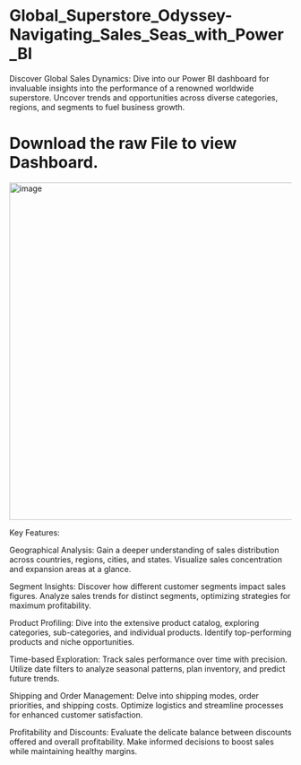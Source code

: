 # Global_Superstore_Odyssey-Navigating_Sales_Seas_with_Power_BI

Discover Global Sales Dynamics: Dive into our Power BI dashboard for invaluable insights into the performance of a renowned worldwide superstore. Uncover trends and opportunities across diverse categories, regions, and segments to fuel business growth.

# Download the raw File to view Dashboard.

<img width="602" alt="image" src="https://github.com/Tejas7592/Global_Superstore_Odyssey-Navigating_Sales_Seas_with_Power_BI/assets/127444229/f6d4fbe4-57e2-420a-94af-c865c7d1ad79">

Key Features:

Geographical Analysis: Gain a deeper understanding of sales distribution across countries, regions, cities, and states. Visualize sales concentration and expansion areas at a glance.

Segment Insights: Discover how different customer segments impact sales figures. Analyze sales trends for distinct segments, optimizing strategies for maximum profitability.

Product Profiling: Dive into the extensive product catalog, exploring categories, sub-categories, and individual products. Identify top-performing products and niche opportunities.

Time-based Exploration: Track sales performance over time with precision. Utilize date filters to analyze seasonal patterns, plan inventory, and predict future trends.

Shipping and Order Management: Delve into shipping modes, order priorities, and shipping costs. Optimize logistics and streamline processes for enhanced customer satisfaction.

Profitability and Discounts: Evaluate the delicate balance between discounts offered and overall profitability. Make informed decisions to boost sales while maintaining healthy margins.
